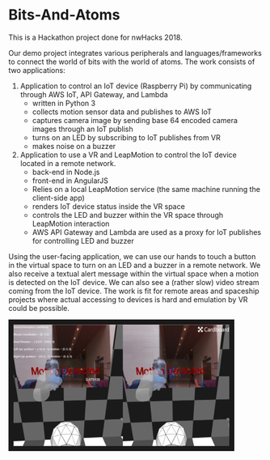 # Bits-And-Atoms

This is a Hackathon project done for nwHacks 2018.

Our demo project integrates various peripherals and languages/frameworks to connect the world of bits with the world of atoms.
The work consists of two applications:
1. Application to control an IoT device (Raspberry Pi) by communicating through AWS IoT, API Gateway, and Lambda
    - written in Python 3
    - collects motion sensor data and publishes to AWS IoT
    - captures camera image by sending base 64 encoded camera images through an IoT publish
    - turns on an LED by subscribing to IoT publishes from VR
    - makes noise on a buzzer
2. Application to use a VR and LeapMotion to control the IoT device located in a remote network.
    - back-end in Node.js
    - front-end in AngularJS
    - Relies on a local LeapMotion service (the same machine running the client-side app)
    - renders IoT device status inside the VR space
    - controls the LED and buzzer within the VR space through LeapMotion interaction
    - AWS API Gateway and Lambda are used as a proxy for IoT publishes for controlling LED and buzzer

Using the user-facing application, we can use our hands to touch a button in the virtual space to turn on an LED and a buzzer in a remote network. We also receive a textual alert message within the virtual space when a motion is detected on the IoT device. We can also see a (rather slow) video stream coming from the IoT device. The work is fit for remote areas and spaceship projects where actual accessing to devices is hard and emulation by VR could be possible.

<img src="https://raw.githubusercontent.com/Kanac/NWHacks-2018-Bits-And-Atoms/master/screenshot.png" alt="Screenshot" width="427" height="240" border="10"/>
